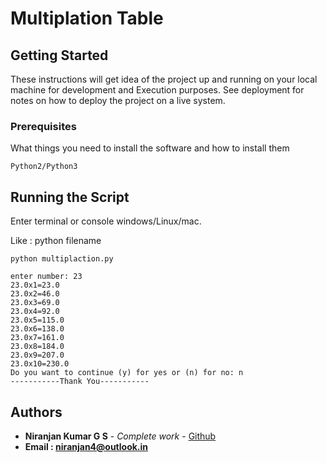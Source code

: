 # Multiplation Table

## Getting Started

These instructions will get idea of the project up and running on your local machine for development and Execution purposes. See deployment for notes on how to deploy the project on a live system.

### Prerequisites

What things you need to install the software and how to install them
```
Python2/Python3
```

## Running the Script

Enter terminal or console windows/Linux/mac.  

Like : python filename       

```
python multiplaction.py

enter number: 23
23.0x1=23.0
23.0x2=46.0
23.0x3=69.0
23.0x4=92.0
23.0x5=115.0
23.0x6=138.0
23.0x7=161.0
23.0x8=184.0
23.0x9=207.0
23.0x10=230.0
Do you want to continue (y) for yes or (n) for no: n
-----------Thank You-----------

```

## Authors

* **Niranjan Kumar G S** - *Complete work* - [Github](https://github.com/niranjangs4)
* **Email : niranjan4@outlook.in**


